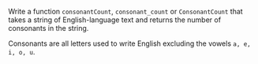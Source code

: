 Write a function `consonantCount`, `consonant_count` or `ConsonantCount` that takes a string of English-language text and returns the number of consonants in the string.

Consonants are all letters used to write English excluding the vowels `a, e, i, o, u`.